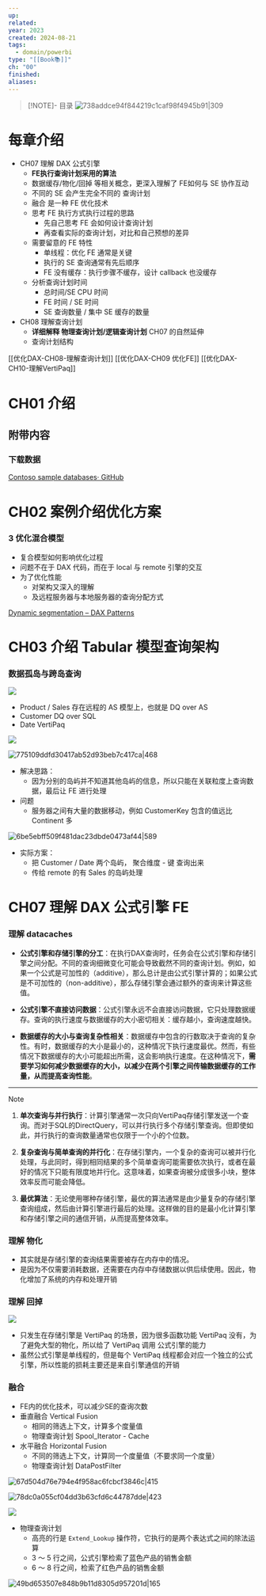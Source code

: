 ```yaml
---
up: 
related: 
year: 2023
created: 2024-08-21
tags:
  - domain/powerbi
type: "[[Book📚]]"
ch: "00"
finished: 
aliases:
---
```


> [!NOTE]- 目录
> ![738addce94f844219c1caf98f4945b91|309](https://s1.vika.cn/space/2024/08/22/738addce94f844219c1caf98f4945b91)



# 每章介绍



- CH07 理解 DAX 公式引擎
	- **FE执行查询计划采用的算法**
	- 数据缓存/物化/回掉 等相关概念，更深入理解了 FE如何与 SE 协作互动
	- 不同的 SE 会产生完全不同的 查询计划
	- 融合 是一种 FE 优化技术
	- 思考 FE 执行方式执行过程的思路
		- 先自己思考 FE 会如何设计查询计划
		- 再查看实际的查询计划，对比和自己预想的差异
	- 需要留意的 FE 特性
		- 单线程：优化 FE 通常是关键
		- 执行的 SE 查询通常有先后顺序
		- FE 没有缓存：执行步骤不缓存，设计 callback 也没缓存
	- 分析查询计划时间
		- 总时间/SE CPU 时间
		- FE 时间 / SE 时间
		- SE 查询数量 / 集中 SE 缓存的数量
- CH08 理解查询计划
	- **详细解释 物理查询计划/逻辑查询计划**  CH07 的自然延伸
	- 查询计划结构




[[优化DAX-CH08-理解查询计划]]
[[优化DAX-CH09 优化FE]]
[[优化DAX-CH10-理解VertiPaq]]


# CH01 介绍

## 附带内容


### 下载数据



[Contoso sample databases· GitHub](https://github.com/sql-bi/Contoso-Data-Generator-V2-data/releases/tag/ready-to-use-data)



# CH02 案例介绍优化方案

### 3 优化混合模型

- 复合模型如何影响优化过程
- 问题不在于 DAX 代码，而在于 local 与 remote 引擎的交互
- 为了优化性能
	- 对架构又深入的理解
	- 及远程服务器与本地服务器的查询分配方式



[Dynamic segmentation – DAX Patterns](https://www.daxpatterns.com/dynamic-segmentation/)



# CH03 介绍 Tabular 模型查询架构

### 数据孤岛与跨岛查询


![](https://s1.vika.cn/space/2024/08/21/4923283e8c524993a68705f461016fc9)


- Product / Sales 存在远程的 AS 模型上，也就是 DQ over AS
- Customer DQ over SQL
- Date VertiPaq


![](https://s1.vika.cn/space/2024/08/21/6cb03dea0569479f991bb61c6fd40c9a)


![775109ddfd30417ab52d93beb7c417ca|468](https://s1.vika.cn/space/2024/08/21/775109ddfd30417ab52d93beb7c417ca)

- 解决思路：
	- 因为分别的岛屿并不知道其他岛屿的信息，所以只能在关联粒度上查询数据，最后让 FE 进行处理
- 问题
	- 服务器之间有大量的数据移动，例如 CustomerKey 包含的值远比 Continent 多

![6be5ebff509f481dac23dbde0473af44|589](https://s1.vika.cn/space/2024/08/21/6be5ebff509f481dac23dbde0473af44)

- 实际方案：
	- 把 Customer / Date 两个岛屿， 聚合维度 - 键  查询出来
	- 传给 remote 的有 Sales 的岛屿处理


# CH07 理解 DAX 公式引擎 FE


### 理解 datacaches


- **公式引擎和存储引擎的分工**：在执行DAX查询时，任务会在公式引擎和存储引擎之间分配。不同的查询细微变化可能会导致截然不同的查询计划。例如，如果一个公式是可加性的（additive），那么总计是由公式引擎计算的；如果公式是不可加性的（non-additive），那么存储引擎会通过额外的查询来计算这些值。
    
- **公式引擎不直接访问数据**：公式引擎永远不会直接访问数据，它只处理数据缓存。查询的执行速度与数据缓存的大小密切相关：缓存越小，查询速度越快。
    
- **数据缓存的大小与查询复杂性相关**：数据缓存中包含的行数取决于查询的复杂性。有时，数据缓存的大小是最小的，这种情况下执行速度最优。然而，有些情况下数据缓存的大小可能超出所需，这会影响执行速度。在这种情况下，**需要学习如何减少数据缓存的大小，以减少在两个引擎之间传输数据缓存的工作量，从而提高查询性能**。


--- 

> [!NOTE]
> 
> 1. **单次查询与并行执行**：计算引擎通常一次只向VertiPaq存储引擎发送一个查询。而对于SQL的DirectQuery，可以并行执行多个存储引擎查询。但即使如此，并行执行的查询数量通常也仅限于一个小的个位数。
>     
> 2. **复杂查询与简单查询的并行化**：在存储引擎内，一个复杂的查询可以被并行化处理，与此同时，得到相同结果的多个简单查询可能需要依次执行，或者在最好的情况下只能有限度地并行化。这意味着，如果查询被分成很多小块，整体效率反而可能会降低。
>     
> 3. **最优算法**：无论使用哪种存储引擎，最优的算法通常是由少量复杂的存储引擎查询组成，然后由计算引擎进行最后的处理。这样做的目的是最小化计算引擎和存储引擎之间的通信开销，从而提高整体效率。
> 


### 理解 物化

- 其实就是存储引擎的查询结果需要被存在内存中的情况。
- 是因为不仅需要消耗数据，还需要在内存中存储数据以供后续使用。因此，物化增加了系统的内存和处理开销


### 理解 回掉

![](https://s1.vika.cn/space/2024/08/22/bc589dd91b2340eebe4750ef2da781e8)

- 只发生在存储引擎是 VertiPaq 的场景，因为很多函数功能 VertiPaq 没有，为了避免大型的物化，所以给了 VertiPaq 调用 公式引擎的能力
- 虽然公式引擎是单线程的，但是每个 VertiPaq 线程都会对应一个独立的公式引擎，所以性能的损耗主要还是来自引擎通信的开销



### 融合

- FE内的优化技术，可以减少SE的查询次数
- 垂直融合 Vertical Fusion
	- 相同的筛选上下文，计算多个度量值
	- 物理查询计划 Spool_Iterator - Cache
- 水平融合 Horizontal Fusion
	- 不同的筛选上下文，计算同一个度量值（不要求同一个度量）
	- 物理查询计划  DataPostFilter



![67d504d76e794e4f958ac6fcbcf3846c|415](https://s1.vika.cn/space/2024/08/24/67d504d76e794e4f958ac6fcbcf3846c)

![78dc0a055cf04dd3b63cfd6c44787dde|423](https://s1.vika.cn/space/2024/08/24/78dc0a055cf04dd3b63cfd6c44787dde)



![](https://s1.vika.cn/space/2024/08/24/b9a6f63f0a73480d97dd0962f36527ff)

- 物理查询计划
	- 高亮的行是 `Extend_Lookup` 操作符，它执行的是两个表达式之间的除法运算
	- 3 ～ 5 行之间，公式引擎检索了蓝色产品的销售金额
	- 6 ～ 8 行之间，检索了红色产品的销售金额

![49bd653507e848b9b11d8305d957201d|165](https://s1.vika.cn/space/2024/08/24/49bd653507e848b9b11d8305d957201d)



